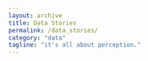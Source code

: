 ```yaml
---
layout: archive
title: Data Stories
permalink: /data_stories/
category: "data"
tagline: "it's all about perception."
---
```

